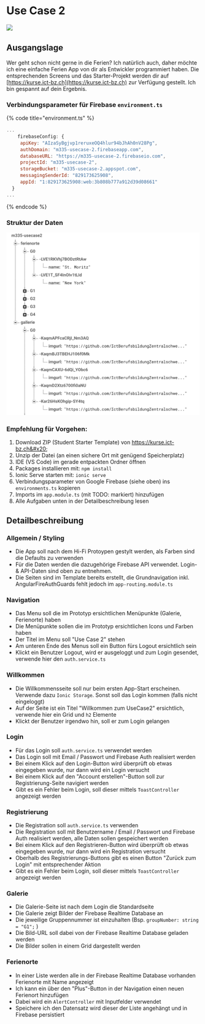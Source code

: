 # Use Case 2

![](../.gitbook/assets/ralph\_uebung.png)

## Ausgangslage

Wer geht schon nicht gerne in die Ferien? Ich natürlich auch, daher möchte ich eine einfache Ferien App von dir als Entwickler programmiert haben. Die entsprechenden Screens und das Starter-Projekt werden dir auf [https://kurse.ict-bz.ch](https://kurse.ict-bz.ch) zur Verfügung gestellt. Ich bin gespannt auf dein Ergebnis.

### Verbindungsparameter für Firebase `environment.ts`

{% code title="environment.ts" %}
```javascript
...
    firebaseConfig: {
     apiKey: "AIzaSyBgjvp1reruxeOQ4hlur94bJhAh0nV28Pg",
     authDomain: "m335-usecase-2.firebaseapp.com",
     databaseURL: "https://m335-usecase-2.firebaseio.com",
     projectId: "m335-usecase-2",
     storageBucket: "m335-usecase-2.appspot.com",
     messagingSenderId: "829173625908",
     appId: "1:829173625908:web:3b808b777a912d39d08661"
  }
...
```
{% endcode %}

### Struktur der Daten

![Daten aus Firebase (GX steht jeweils für die Gruppe)](<../.gitbook/assets/image (3) (1).png>)

### Empfehlung für Vorgehen:

1. Download ZIP (Student Starter Template) von https://kurse.ict-bz.ch&#x20;
2. Unzip der Datei (an einen sichere Ort mit genügend Speicherplatz)
3. IDE (VS Code) im gerade entpackten Ordner öffnen
4. Packages installieren mit: `npm install`
5. Ionic Serve starten mit: `ionic serve`
6. Verbindungsparameter von Google Firebase (siehe oben) ins `environments.ts` kopieren
7. Imports im `app.module.ts` (mit TODO: markiert) hinzufügen
8. Alle Aufgaben unten in der Detailbeschreibung lesen

## Detailbeschreibung

### Allgemein / Styling

* Die App soll nach dem Hi-Fi Protoypen gestylt werden, als Farben sind die Defaults zu verwenden
* Für die Daten werden die dazugehörige Firebase API verwendet. Login- & API-Daten sind oben zu entnehmen.
* Die Seiten sind im Template bereits erstellt, die Grundnavigation inkl. AngularFireAuthGuards fehlt jedoch im `app-routing.module.ts`&#x20;

### Navigation

* Das Menu soll die im Prototyp ersichtlichen Menüpunkte (Galerie, Ferienorte) haben
* Die Menüpunkte sollen die im Prototyp ersichtlichen Icons und Farben haben
* Der Titel im Menu soll "Use Case 2" stehen
* Am unteren Ende des Menus soll ein Button fürs Logout ersichtlich sein
* Klickt ein Benutzer Logout, wird er ausgeloggt und zum Login gesendet, verwende hier den `auth.service.ts`

### Willkommen

* Die Willkommensseite soll nur beim ersten App-Start erscheinen. Verwende dazu `Ionic Storage`. Sonst soll das Login kommen (falls nicht eingeloggt)    &#x20;
* Auf der Seite ist ein Titel "Willkommen zum UseCase2" ersichtlich, verwende hier ein Grid und `h2` Elemente
* Klickt der Benutzer irgendwo hin, soll er zum Login gelangen

### Login

* Für das Login soll `auth.service.ts` verwendet werden
* Das Login soll mit Email / Passwort und Firebase Auth realisiert werden
* Bei einem Klick auf den Login-Button wird überprüft ob etwas eingegeben wurde, nur dann wird ein Login versucht
* Bei einem Klick auf den "Account erstellen"-Button soll zur Registrierung-Seite navigiert werden
* Gibt es ein Fehler beim Login, soll dieser mittels `ToastController`  angezeigt werden

### Registrierung

* Die Registration soll `auth.service.ts` verwenden
* Die Registration soll mit Benutzername / Email / Passwort und Firebase Auth realisiert werden, alle Daten sollen gespeichert werden
* Bei einem Klick auf den Registrieren-Button wird überprüft ob etwas eingegeben wurde, nur dann wird ein Registration versucht
* Oberhalb des Registrierungs-Buttons gibt es einen Button "Zurück zum Login" mit entsprechender Aktion
* Gibt es ein Fehler beim Login, soll dieser mittels `ToastController`  angezeigt werden

### Galerie

* Die Galerie-Seite ist nach dem Login die Standardseite
* Die Galerie zeigt Bilder der Firebase Realtime Database an
* Die jeweilige Gruppennummer ist einzuhalten (Bsp. `groupNumber: string = "G1";` )
* Die Bild-URL soll dabei von der Firebase Realtime Database geladen werden
* Die Bilder sollen in einem Grid dargestellt werden

### Ferienorte

* In einer Liste werden alle in der Firebase Realtime Database vorhanden Ferienorte mit Name angezeigt
* Ich kann ein über den "Plus"-Button in der Navigation einen neuen Ferienort hinzufügen
* Dabei wird ein `AlertController` mit Inputfelder verwendet
* Speichere ich den Datensatz wird dieser der Liste angehängt und in Firebase persistiert

